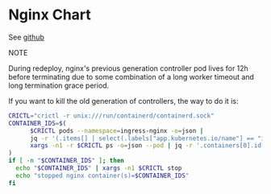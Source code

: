 # Nginx Chart

See [github](https://github.com/kubernetes/ingress-nginx/tree/main/charts/ingress-nginx)

NOTE

During redeploy, nginx's previous generation controller pod lives for 12h before
terminating due to some combination of a long worker timeout and long termination
grace period.

If you want to kill the old generation of controllers, the way to do it is:

```bash
CRICTL="crictl -r unix:///run/containerd/containerd.sock"
CONTAINER_IDS=$(
      $CRICTL pods --namespace=ingress-nginx -o=json |
      jq -r '(.items[] | select(.labels["app.kubernetes.io/name"] == "ingress-nginx") | .id) // ""' |
      xargs -n1 -r $CRICTL ps -o=json --pod | jq -r '.containers[0].id // ""'
)
if [ -n "$CONTAINER_IDS" ]; then
  echo "$CONTAINER_IDS" | xargs -n1 $CRICTL stop
  echo "stopped nginx container(s)=$CONTAINER_IDS"
fi
```